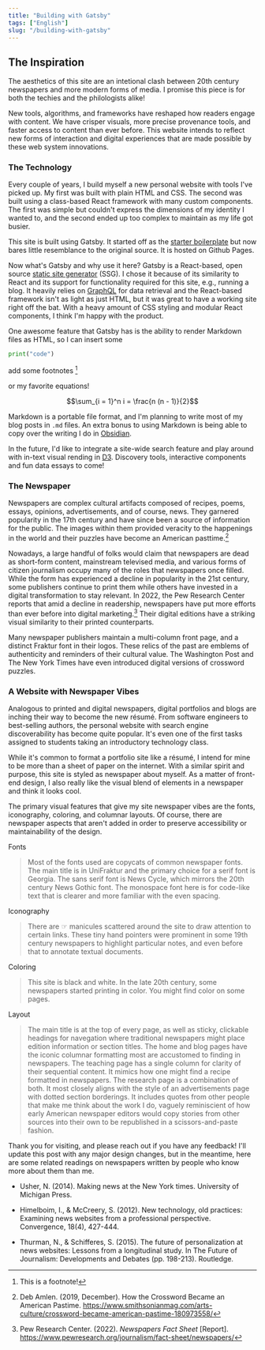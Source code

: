 ```yaml
---
title: "Building with Gatsby"
tags: ["English"]
slug: "/building-with-gatsby"
---
```



## The Inspiration

The aesthetics of this site are an intetional clash between 20th century newspapers and more modern forms of media. I promise this piece is for both the techies and the philologists alike!

New tools, algorithms, and frameworks have reshaped how readers engage with content. We have crisper visuals, more precise provenance tools, and faster access to content than ever before. This website intends to reflect new forms of interaction and digital experiences that are made possible by these web system innovations.

### The Technology

Every couple of years, I build myself a new personal website with tools I've picked up. My first was built with plain HTML and CSS. The second was built using a class-based React framework with many custom components. The first was simple but couldn't express the dimensions of my identity I wanted to, and the second ended up too complex to maintain as my life got busier.

This site is built using Gatsby. It started off as the [starter boilerplate](https://www.gatsbyjs.com/starters/gatsbyjs/gatsby-starter-default/) but now bares little resemblance to the original source. It is hosted on Github Pages.

Now what's Gatsby and why use it here? Gatsby is a React-based, open source [static site generator](https://en.wikipedia.org/wiki/Static_site_generator) (SSG). I chose it because of its similarity to React and its support for functionality required for this site, e.g., running a blog. It heavily relies on [GraphQL](https://graphql.org/) for data retrieval and the React-based framework isn't as light as just HTML, but it was great to have a working site right off the bat. With a heavy amount of CSS styling and modular React components, I think I'm happy with the product.

One awesome feature that Gatsby has is the ability to render Markdown files as HTML, so I can insert some

```python
print("code")
```

add some footnotes [^1]

[^1]: This is a footnote!

or my favorite equations!

$$\sum_{i = 1}^n i = \frac{n (n - 1)}{2}$$

Markdown is a portable file format, and I'm planning to write most of my blog posts in `.md` files. An extra bonus to using Markdown is being able to copy over the writing I do in [Obsidian](https://obsidian.md/).

In the future, I'd like to integrate a site-wide search feature and play around with in-text visual rending in [D3](https://d3js.org/). Discovery tools, interactive components and fun data essays to come!

### The Newspaper

Newspapers are complex cultural artifacts composed of recipes, poems, essays, opinions, advertisements, and of course, news. They garnered popularity in the 17th century and have since been a source of information for the public. The images within them provided veracity to the happenings in the world and their puzzles have become an American pasttime.[^2]

Nowadays, a large handful of folks would claim that newspapers are dead as short-form content, mainstream televised media, and various forms of citizen journalism occupy many of the roles that newspapers once filled. While the form has experienced a decline in popularity in the 21st century, some publishers continue to print them while others have invested in a digital transformation to stay relevant. In 2022, the Pew Research Center reports that amid a decline in readership, newspapers have put more efforts than ever before into digital marketing.[^3] Their digital editions have a striking visual similarity to their printed counterparts.

[^2]: Deb Amlen. (2019, December). How the Crossword Became an American Pastime. https://www.smithsonianmag.com/arts-culture/crossword-became-american-pastime-180973558/

[^3]: Pew Research Center. (2022). *Newspapers Fact Sheet* [Report]. https://www.pewresearch.org/journalism/fact-sheet/newspapers/

Many newspaper publishers maintain a multi-column front page, and a distinct Fraktur font in their logos. These relics of the past are emblems of authenticity and reminders of their cultural value. The Washington Post and The New York Times have even introduced digital versions of crossword puzzles.

### A Website with Newspaper Vibes

Analogous to printed and digital newspapers, digital portfolios and blogs are inching their way to become the new résumé. From software engineers to best-selling authors, the personal website with search engine discoverability has become quite popular. It's even one of the first tasks assigned to students taking an introductory technology class.

While it's common to format a portfolio site like a résumé, I intend for mine to be more than a sheet of paper on the internet. With a similar spirit and purpose, this site is styled as newspaper about myself. As a matter of front-end design, I also really like the visual blend of elements in a newspaper and think it looks cool.

The primary visual features that give my site newspaper vibes are the fonts, iconography, coloring, and columnar layouts. Of course, there are newspaper aspects that aren't added in order to preserve accessibility or maintainability of the design.

Fonts
> Most of the fonts used are copycats of common newspaper fonts. The main title is in UniFraktur and the primary choice for a serif font is Georgia. The sans serif font is News Cycle, which mirrors the 20th century News Gothic font. The monospace font here is for code-like text that is clearer and more familiar with the even spacing.

Iconography
> There are ☞ manicules scattered around the site to draw attention to certain links. These tiny hand pointers were prominent in some 19th century newspapers to highlight particular notes, and even before that to annotate textual documents.

Coloring
> This site is black and white. In the late 20th century, some newspapers started printing in color. You might find color on some pages.

Layout
> The main title is at the top of every page, as well as sticky, clickable headings for navegation where traditional newspapers might place edition information or section titles. The home and blog pages have the iconic columnar formatting most are accustomed to finding in newspapers. The teaching page has a single column for clarity of their sequential content. It mimics how one might find a recipe formatted in newspapers. The research page is a combination of both. It most closely aligns with the style of an advertisements page with dotted section borderings. It includes quotes from other people that make me think about the work I do, vaguely reminiscient of how early American newspaper editors would copy stories from other sources into their own to be republished in a scissors-and-paste fashion.

Thank you for visiting, and please reach out if you have any feedback! I'll update this post with any major design changes, but in the meantime, here are some related readings on newspapers written by people who know more about them than me.

- Usher, N. (2014). Making news at the New York times. University of Michigan Press.

- Himelboim, I., & McCreery, S. (2012). New technology, old practices: Examining news websites from a professional perspective. Convergence, 18(4), 427-444.

- Thurman, N., & Schifferes, S. (2015). The future of personalization at news websites: Lessons from a longitudinal study. In The Future of Journalism: Developments and Debates (pp. 198-213). Routledge.